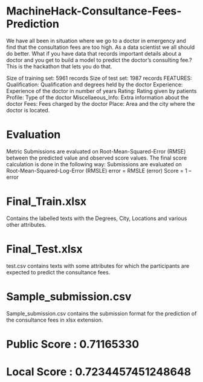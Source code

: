 # MachineHack-Consultance-Fees-Prediction
We have all been in situation where we go to a doctor in emergency and find that the consultation fees are too high. As a data scientist we all should do better. What if you have data that records important details about a doctor and you get to build a model to predict the doctor’s consulting fee.? This is the hackathon that lets you do that.


Size of training set: 5961 records
Size of test set: 1987 records
FEATURES:
Qualification: Qualification and degrees held by the doctor
Experience: Experience of the doctor in number of years
Rating: Rating given by patients
Profile: Type of the doctor
Miscellaeous_Info: Extra information about the doctor
Fees: Fees charged by the doctor
Place: Area and the city where the doctor is located.

# Evaluation
Metric
Submissions are evaluated on Root-Mean-Squared-Error (RMSE) between the predicted value and observed score values. The final score calculation is done in the following way:
Submissions are evaluated on Root-Mean-Squared-Log-Error (RMSLE) error = RMSLE (error)
Score = 1 – error

# Final_Train.xlsx
Contains the labelled texts with the Degrees, City, Locations and various other attributes.
# Final_Test.xlsx
test.csv contains texts with some attributes for which the participants are expected to predict the consultance fees.
# Sample_submission.csv
Sample_submission.csv contains the submission format for the prediction of the consultance fees in xlsx extension.

# Public Score : 0.71165330
# Local Score :  0.7234457451248648
